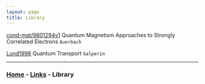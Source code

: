```yaml
---
layout: page
title: Library
---
```




[cond-mat/9801294v1](http://arxiv.org/abs/cond-mat/9801294v1) Quantum Magnetism Approaches to Strongly Correlated Electrons `Auerbach`

[Lund1998](http://folk.uio.no/yurig/quTpdf.pdf) Quantum Transport `Galperin`


---

### [Home](/blog) - [Links](/blog/Links.html) - Library 

